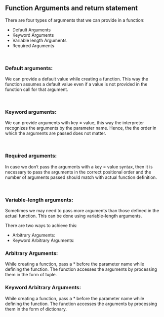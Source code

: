 ## Function Arguments and return statement

There are four types of arguments that we can provide in a function:

- Default Arguments
- Keyword Arguments
- Variable length Arguments
- Required Arguments

&nbsp;

### Default arguments:

We can provide a default value while creating a function. This way the function assumes a default value even if a value is not provided in the function call for that argument.

&nbsp;

### Keyword arguments:

We can provide arguments with key = value, this way the interpreter recognizes the arguments by the parameter name. Hence, the the order in which the arguments are passed does not matter.

&nbsp;

### Required arguments:

In case we don’t pass the arguments with a key = value syntax, then it is necessary to pass the arguments in the correct positional order and the number of arguments passed should match with actual function definition.

&nbsp;

### Variable-length arguments:

Sometimes we may need to pass more arguments than those defined in the actual function. This can be done using variable-length arguments.

There are two ways to achieve this:

- Arbitrary Arguments:
- Keyword Arbitrary Arguments:

### Arbitrary Arguments:

While creating a function, pass a \* before the parameter name while defining the function. The function accesses the arguments by processing them in the form of tuple.

### Keyword Arbitrary Arguments:

While creating a function, pass a \* before the parameter name while defining the function. The function accesses the arguments by processing them in the form of dictionary.
